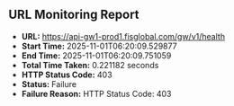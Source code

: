 ## URL Monitoring Report

- **URL:** https://api-gw1-prod1.fisglobal.com/gw/v1/health
- **Start Time:** 2025-11-01T06:20:09.529877
- **End Time:** 2025-11-01T06:20:09.751059
- **Total Time Taken:** 0.221182 seconds
- **HTTP Status Code:** 403
- **Status:** Failure
- **Failure Reason:** HTTP Status Code: 403
